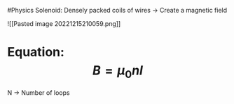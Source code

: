 #Physics 
Solenoid: Densely packed coils of wires → Create a magnetic field

![[Pasted image 20221215210059.png]]

# Equation: $$ B = \mu_0nI$$
N → Number of loops